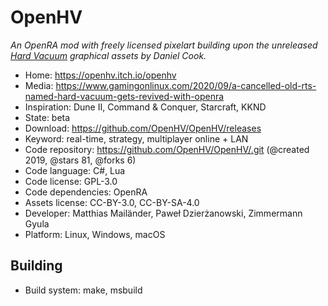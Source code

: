 # OpenHV
_An OpenRA mod with freely licensed pixelart building upon the unreleased [Hard Vacuum](https://lostgarden.home.blog/2005/03/27/game-post-mortem-hard-vacuum/) graphical assets by Daniel Cook._

- Home: https://openhv.itch.io/openhv
- Media: https://www.gamingonlinux.com/2020/09/a-cancelled-old-rts-named-hard-vacuum-gets-revived-with-openra
- Inspiration: Dune II, Command & Conquer, Starcraft, KKND
- State: beta
- Download: https://github.com/OpenHV/OpenHV/releases
- Keyword: real-time, strategy, multiplayer online + LAN 
- Code repository: https://github.com/OpenHV/OpenHV/.git (@created 2019, @stars 81, @forks 6)
- Code language: C#, Lua
- Code license: GPL-3.0
- Code dependencies: OpenRA
- Assets license: CC-BY-3.0, CC-BY-SA-4.0
- Developer: Matthias Mailänder, Paweł Dzierżanowski, Zimmermann Gyula
- Platform: Linux, Windows, macOS

## Building

- Build system: make, msbuild
